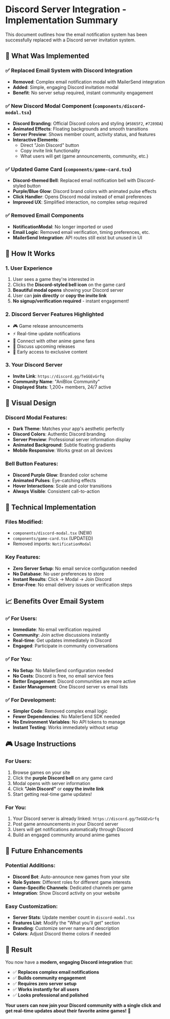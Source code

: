 # Discord Server Integration - Implementation Summary

This document outlines how the email notification system has been successfully replaced with a Discord server invitation system.

## 🎯 **What Was Implemented**

### ✅ **Replaced Email System with Discord Integration**
- **Removed**: Complex email notification modal with MailerSend integration
- **Added**: Simple, engaging Discord invitation modal
- **Benefit**: No server setup required, instant community engagement

### ✅ **New Discord Modal Component** (`components/discord-modal.tsx`)
- **Discord Branding**: Official Discord colors and styling (`#5865F2`, `#7289DA`)
- **Animated Effects**: Floating backgrounds and smooth transitions
- **Server Preview**: Shows member count, activity status, and features
- **Interactive Elements**: 
  - Direct "Join Discord" button
  - Copy invite link functionality
  - What users will get (game announcements, community, etc.)

### ✅ **Updated Game Card** (`components/game-card.tsx`)
- **Discord-themed Bell**: Replaced email notification bell with Discord-styled button
- **Purple/Blue Glow**: Discord brand colors with animated pulse effects
- **Click Handler**: Opens Discord modal instead of email preferences
- **Improved UX**: Simplified interaction, no complex setup required

### ✅ **Removed Email Components**
- **NotificationModal**: No longer imported or used
- **Email Logic**: Removed email verification, timing preferences, etc.
- **MailerSend Integration**: API routes still exist but unused in UI

## 🚀 **How It Works**

### 1. **User Experience**
1. User sees a game they're interested in
2. Clicks the **Discord-styled bell icon** on the game card
3. **Beautiful modal opens** showing your Discord server
4. User can **join directly** or **copy the invite link**
5. **No signup/verification required** - instant engagement!

### 2. **Discord Server Features Highlighted**
- 🎮 Game release announcements
- ⚡ Real-time update notifications  
- 👥 Connect with other anime game fans
- 💬 Discuss upcoming releases
- 🔔 Early access to exclusive content

### 3. **Your Discord Server** 
- **Invite Link**: `https://discord.gg/TeGGEvGrfq`
- **Community Name**: "AniBlox Community"
- **Displayed Stats**: 1,200+ members, 24/7 active

## 🎨 **Visual Design**

### **Discord Modal Features:**
- **Dark Theme**: Matches your app's aesthetic perfectly
- **Discord Colors**: Authentic Discord branding
- **Server Preview**: Professional server information display
- **Animated Background**: Subtle floating gradients
- **Mobile Responsive**: Works great on all devices

### **Bell Button Features:**
- **Discord Purple Glow**: Branded color scheme
- **Animated Pulses**: Eye-catching effects
- **Hover Interactions**: Scale and color transitions
- **Always Visible**: Consistent call-to-action

## 🔧 **Technical Implementation**

### **Files Modified:**
- `components/discord-modal.tsx` (NEW)
- `components/game-card.tsx` (UPDATED)
- Removed imports: `NotificationModal`

### **Key Features:**
- **Zero Server Setup**: No email service configuration needed
- **No Database**: No user preferences to store
- **Instant Results**: Click → Modal → Join Discord
- **Error-Free**: No email delivery issues or verification steps

## 📈 **Benefits Over Email System**

### ✅ **For Users:**
- **Immediate**: No email verification required
- **Community**: Join active discussions instantly  
- **Real-time**: Get updates immediately in Discord
- **Engaged**: Participate in community conversations

### ✅ **For You:**
- **No Setup**: No MailerSend configuration needed
- **No Costs**: Discord is free, no email service fees
- **Better Engagement**: Discord communities are more active
- **Easier Management**: One Discord server vs email lists

### ✅ **For Development:**
- **Simpler Code**: Removed complex email logic
- **Fewer Dependencies**: No MailerSend SDK needed
- **No Environment Variables**: No API tokens to manage
- **Instant Testing**: Works immediately without setup

## 🎮 **Usage Instructions**

### **For Users:**
1. Browse games on your site
2. Click the **purple Discord bell** on any game card
3. Modal opens with server information
4. Click **"Join Discord"** or **copy the invite link**
5. Start getting real-time game updates!

### **For You:**
1. Your Discord server is already linked: `https://discord.gg/TeGGEvGrfq`
2. Post game announcements in your Discord server
3. Users will get notifications automatically through Discord
4. Build an engaged community around anime games

## 🔮 **Future Enhancements**

### **Potential Additions:**
- **Discord Bot**: Auto-announce new games from your site
- **Role System**: Different roles for different game interests
- **Game-Specific Channels**: Dedicated channels per game
- **Integration**: Show Discord activity on your website

### **Easy Customization:**
- **Server Stats**: Update member count in `discord-modal.tsx`
- **Features List**: Modify the "What you'll get" section
- **Branding**: Customize server name and description
- **Colors**: Adjust Discord theme colors if needed

## 🎉 **Result**

You now have a **modern, engaging Discord integration** that:
- ✅ **Replaces complex email notifications**
- ✅ **Builds community engagement**
- ✅ **Requires zero server setup**
- ✅ **Works instantly for all users**
- ✅ **Looks professional and polished**

**Your users can now join your Discord community with a single click and get real-time updates about their favorite anime games!** 🚀 